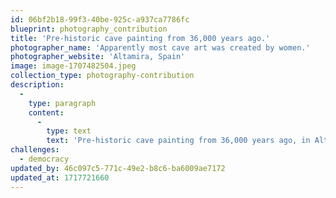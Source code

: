 ```yaml
---
id: 06bf2b18-99f3-40be-925c-a937ca7786fc
blueprint: photography_contribution
title: 'Pre-historic cave painting from 36,000 years ago.'
photographer_name: 'Apparently most cave art was created by women.'
photographer_website: 'Altamira, Spain'
image: image-1707482504.jpeg
collection_type: photography-contribution
description:
  -
    type: paragraph
    content:
      -
        type: text
        text: 'Pre-historic cave painting from 36,000 years ago, in Altamira, Spain.'
challenges:
  - democracy
updated_by: 46c097c5-771c-49e2-b8c6-ba6009ae7172
updated_at: 1717721660
---
```

